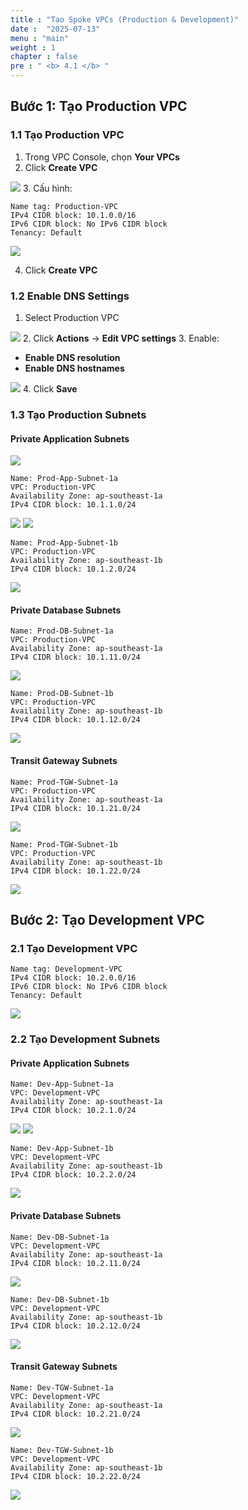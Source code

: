 ```yaml
---
title : "Tạo Spoke VPCs (Production & Development)"
date :  "2025-07-13" 
menu : "main"
weight : 1
chapter : false
pre : " <b> 4.1 </b> "
---
```


## Bước 1: Tạo Production VPC

### 1.1 Tạo Production VPC

1. Trong VPC Console, chọn **Your VPCs**
2. Click **Create VPC**

![](/images/4.spoke-vpcs/hinh-1.png)
3. Cấu hình:

```
Name tag: Production-VPC
IPv4 CIDR block: 10.1.0.0/16
IPv6 CIDR block: No IPv6 CIDR block
Tenancy: Default
```

![](/images/4.spoke-vpcs/hinh-2.png)

4. Click **Create VPC**

### 1.2 Enable DNS Settings

1. Select Production VPC

![](/images/4.spoke-vpcs/hinh-3.png)
2. Click **Actions** → **Edit VPC settings**
3. Enable:
   - **Enable DNS resolution**
   - **Enable DNS hostnames**

![](/images/4.spoke-vpcs/hinh-4.png)
4. Click **Save**

### 1.3 Tạo Production Subnets

#### Private Application Subnets

![](/images/4.spoke-vpcs/hinh-5.png)
```
Name: Prod-App-Subnet-1a
VPC: Production-VPC
Availability Zone: ap-southeast-1a
IPv4 CIDR block: 10.1.1.0/24
```

![](/images/4.spoke-vpcs/hinh-6.png)
![](/images/4.spoke-vpcs/hinh-7.png)
```
Name: Prod-App-Subnet-1b
VPC: Production-VPC
Availability Zone: ap-southeast-1b
IPv4 CIDR block: 10.1.2.0/24
```
![](/images/4.spoke-vpcs/hinh-8.png)
#### Private Database Subnets

```
Name: Prod-DB-Subnet-1a
VPC: Production-VPC
Availability Zone: ap-southeast-1a
IPv4 CIDR block: 10.1.11.0/24
```
![](/images/4.spoke-vpcs/hinh-9.png)
```
Name: Prod-DB-Subnet-1b
VPC: Production-VPC
Availability Zone: ap-southeast-1b
IPv4 CIDR block: 10.1.12.0/24
```
![](/images/4.spoke-vpcs/hinh-10.png)
#### Transit Gateway Subnets

```
Name: Prod-TGW-Subnet-1a
VPC: Production-VPC
Availability Zone: ap-southeast-1a
IPv4 CIDR block: 10.1.21.0/24
```
![](/images/4.spoke-vpcs/hinh-11.png)
```
Name: Prod-TGW-Subnet-1b
VPC: Production-VPC
Availability Zone: ap-southeast-1b
IPv4 CIDR block: 10.1.22.0/24
```
![](/images/4.spoke-vpcs/hinh-12.png)

## Bước 2: Tạo Development VPC

### 2.1 Tạo Development VPC

```
Name tag: Development-VPC
IPv4 CIDR block: 10.2.0.0/16
IPv6 CIDR block: No IPv6 CIDR block
Tenancy: Default
```
![](/images/4.spoke-vpcs/hinh-13.png)
### 2.2 Tạo Development Subnets

#### Private Application Subnets

```
Name: Dev-App-Subnet-1a
VPC: Development-VPC
Availability Zone: ap-southeast-1a
IPv4 CIDR block: 10.2.1.0/24
```
![](/images/4.spoke-vpcs/hinh-14.png)
![](/images/4.spoke-vpcs/hinh-15.png)
```
Name: Dev-App-Subnet-1b
VPC: Development-VPC
Availability Zone: ap-southeast-1b
IPv4 CIDR block: 10.2.2.0/24
```
![](/images/4.spoke-vpcs/hinh-16.png)
#### Private Database Subnets

```
Name: Dev-DB-Subnet-1a
VPC: Development-VPC
Availability Zone: ap-southeast-1a
IPv4 CIDR block: 10.2.11.0/24
```
![](/images/4.spoke-vpcs/hinh-17.png)
```
Name: Dev-DB-Subnet-1b
VPC: Development-VPC
Availability Zone: ap-southeast-1b
IPv4 CIDR block: 10.2.12.0/24
```
![](/images/4.spoke-vpcs/hinh-18.png)
#### Transit Gateway Subnets

```
Name: Dev-TGW-Subnet-1a
VPC: Development-VPC
Availability Zone: ap-southeast-1a
IPv4 CIDR block: 10.2.21.0/24
```
![](/images/4.spoke-vpcs/hinh-19.png)
```
Name: Dev-TGW-Subnet-1b
VPC: Development-VPC
Availability Zone: ap-southeast-1b
IPv4 CIDR block: 10.2.22.0/24
```
![](/images/4.spoke-vpcs/hinh-20.png)